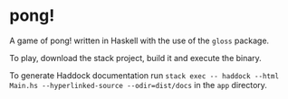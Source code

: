 # pong!

A game of pong! written in Haskell with the use of the `gloss` package.

To play, download the stack project, build it and execute the binary.

To generate Haddock documentation run `stack exec -- haddock --html Main.hs --hyperlinked-source --odir=dist/docs` in the `app` directory.

